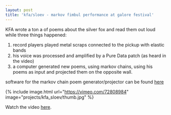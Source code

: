 ```yaml
---
layout: post
title: 'kfa/sloev - markov fimbul performance at galore festival'
---
```


KFA wrote a ton a of poems about the silver fox and read them out loud while three things happened:

1. record players played metal scraps connected to the pickup with elastic bands
2. his voice was processed and amplified by a Pure Data patch (as heard in the video)
3. a computer generated new poems, using markov chains, using his poems as input and projected them on the opposite wall.

software for the markov chain poem generator/projector can be found [here](https://gitlab.com/johannes.valbjorn/markovfimbulgenerator2013)

{% include image.html url="https://vimeo.com/72808984" image="projects/kfa_sloev/thumb.jpg" %}

Watch the video [here](https://vimeo.com/72808984).
